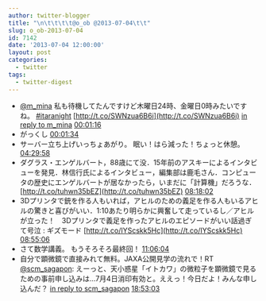 ```yaml
---
author: twitter-blogger
title: "\n\t\t\t\t@o_ob @2013-07-04\t\t"
slug: o_ob-2013-07-04
id: 7142
date: '2013-07-04 12:00:00'
layout: post
categories:
  - twitter
tags:
  - twitter-digest
---
```


*   [@m_mina](http://twitter.com/m_mina) 私も待機してたんですけど木曜日24時、金曜日0時みたいですね。 [#itaranight](http://search.twitter.com/search?q=%23itaranight) [http://t.co/SWNzua6B6i](http://t.co/SWNzua6B6i) [in reply to m_mina](http://twitter.com/m_mina/statuses/352441395832823809) [00:01:16](http://twitter.com/o_ob/statuses/352441918245965827)
*   がっくし [00:01:34](http://twitter.com/o_ob/statuses/352441994322247681)
*   サーバー立ち上げいっちょあがり。 眠い！はら減った！ちょっと休憩。 [04:29:58](http://twitter.com/o_ob/statuses/352509542413778944)
*   ダグラス・エンゲルバート，88歳にて没．15年前のアスキーによるインタビューを発見．林信行氏によるインタビュー，編集部は鹿毛さん．コンピュータの歴史にエンゲルバートが居なかったら，いまだに「計算機」だろうな． [http://t.co/tuhwn35bEZ](http://t.co/tuhwn35bEZ) [08:18:02](http://twitter.com/o_ob/statuses/352566935826874368)
*   3Dプリンタで銃を作る人もいれば，アヒルのための義足を作る人もいるアヒルの驚きと喜びがいい．1:10あたり明らかに興奮して走っているし／アヒルが立った！　3Dプリンタで義足を作ったアヒルのエピソードがいい話過ぎて号泣 : ギズモード [http://t.co/IYScskk5Hc](http://t.co/IYScskk5Hc) [08:55:06](http://twitter.com/o_ob/statuses/352576262310596608)
*   さて数学講義。 もうそろそろ最終回！ [11:06:04](http://twitter.com/o_ob/statuses/352609221822529536)
*   自分で顕微鏡で直接みれて無料。JAXA公開見学の流れで！RT [@scm_sagapon](http://twitter.com/scm_sagapon): えーっと、天小惑星「イトカワ」の微粒子を顕微鏡で見るための事前申し込みは…7月4日消印有効と。ええっ！今日だよ！みんな申し込んだ？ [in reply to scm_sagapon](http://twitter.com/scm_sagapon/statuses/352599434414137344) [18:53:03](http://twitter.com/o_ob/statuses/352726742265372672)